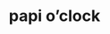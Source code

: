 ---
layout: page
img: assets/img/gallery/papi_o_clock.jpg
title: papi o’clock
image_only: true
disable_url: true
importance: 5
category: photos
---